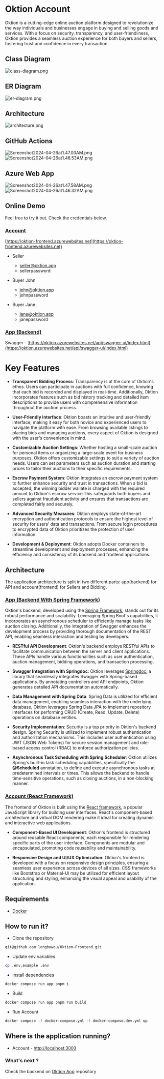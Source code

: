 # Oktion Account

Oktion is a cutting-edge online auction platform designed to revolutionize the way individuals and businesses engage in
buying and selling goods and services. With a focus on security, transparency, and user-friendliness, Oktion provides a
seamless auction experience for both buyers and sellers, fostering trust and confidence in every transaction.

## Class Diagram

![class-diagram.png](screenshots/class-diagram.png)

## ER Diagram

![er-diagram.png](screenshots/er-diagram.png)

## Architecture

![architecture.png](screenshots/architecture.png)

## GitHub Actions

![Screenshot2024-04-26at1.47.00AM.png](screenshots/Screenshot2024-04-26at1.47.00AM.png)
![Screenshot2024-04-26at1.46.53AM.png](screenshots/Screenshot2024-04-26at1.46.53AM.png)

## Azure Web App

![Screenshot2024-04-26at1.47.58AM.png](screenshots/Screenshot2024-04-26at1.47.58AM.png)
![Screenshot2024-04-26at1.46.32AM.png](screenshots/Screenshot2024-04-26at1.46.32AM.png)

## Online Demo

Feel free to try it out. Check the credentials below.

### [Account](https://github.com/longbowou/Oktion-Frontend)

[https://oktion-frontend.azurewebsites.net](https://oktion-frontend.azurewebsites.net)

- Seller
    - seller@oktion.app
    - sellerpassword

- Buyer John
    - john@oktion.app
    - johnpassword

- Buyer Jane
    - jane@oktion.app
    - janepassword

### [App (Backend)](https://github.com/longbowou/Oktion-Backend)

Swagger - [https://oktion.azurewebsites.net/api/swagger-ui/index.html](https://oktion.azurewebsites.net/api/swagger-ui/index.html)

# Key Features

- **Transparent Bidding Process**: Transparency is at the core of Oktion's ethos. Users can participate in auctions with
  full confidence, knowing that each bid is recorded and displayed in real-time. Additionally, Oktion incorporates
  features such as bid history tracking and detailed item descriptions to provide users with comprehensive information
  throughout the auction process.

- **User-Friendly Interface**: Oktion boasts an intuitive and user-friendly interface, making it easy for both novice
  and experienced users to navigate the platform with ease. From browsing available listings to placing bids and
  managing auctions, every aspect of Oktion is designed with the user's convenience in mind.

- **Customizable Auction Settings**: Whether hosting a small-scale auction for personal items or organizing a
  large-scale event for business purposes, Oktion offers customizable settings to suit a variety of auction needs. Users
  can set parameters such as auction duration and starting prices to tailor their auctions to their specific
  requirements.

- **Escrow Payment System**: Oktion integrates an escrow payment system to further enhance security and trust in
  transactions. When a bid is accepted, the winning bidder wallate is charged with the required amount to Oktion's
  escrow service.This safeguards both buyers and sellers against fraudulent activity and ensures that transactions are
  completed fairly and securely.

- **Advanced Security Measures**: Oktion employs state-of-the-art encryption and authentication protocols to ensure the
  highest level of security for users' data and transactions. From secure login procedures to encrypted data of Oktion
  prioritizes the protection of user information.

- **Development & Deployment**: Oktion adopts Docker containers to streamline development and deployment processes,
  enhancing the efficiency and consistency of its backend and frontend applications.

## Architecture

The application architecture is split in two different parts: app(backend) for API and account(frontend) for Sellers and
Bidding.

### [App (Backend With Spring Framework)](https://github.com/longbowou/Oktion-Backend)

Oktion's backend, developed using the [Spring Framework](https://spring.io/projects/spring-boot), stands out for its
robust performance and scalability.
Leveraging Spring Boot's capabilities, it incorporates an asynchronous
scheduler to efficiently manage tasks like
auction closing. Additionally, the integration of Swagger enhances the development process by providing thorough
documentation of the REST API, enabling seamless interaction and testing by developers.

- **RESTful API Development**: Oktion's backend employs RESTful APIs to facilitate communication between the server and
  client applications. These APIs handle various functionalities such as user authentication, auction management,
  bidding operations, and transaction processing.

- **Swagger Integration with Springdoc**:
  Oktion leverages [Springdoc](https://springdoc.org/), a library that seamlessly integrates Swagger with Spring-based
  applications. By annotating
  controllers and API endpoints, Oktion generates detailed API documentation automatically.

- **Data Management with Spring Data**: Spring Data is utilized for efficient data management, enabling seamless
  interaction with the underlying database. Oktion leverages Spring Data JPA to implement repository interfaces for
  performing CRUD (Create, Read, Update, Delete) operations on database entities.

- **Security Implementation**: Security is a top priority in Oktion's backend design. Spring Security is utilized to
  implement robust authentication and authorization mechanisms. This includes user authentication using JWT (JSON Web
  Tokens) for secure session management and role-based access control (RBAC) to enforce authorization policies.

- **Asynchronous Task Scheduling with Spring Scheduler**:
  Oktion utilizes Spring's built-in task scheduling capabilities, specifically the **@Scheduled** annotation, to define
  and execute asynchronous tasks at predetermined intervals or times. This allows the backend to handle time-sensitive
  operations, such as closing auctions, in a non-blocking manner.

### [Account (React Framework)](https://github.com/longbowou/Oktion-Frontend)

The frontend of Oktion is built using the [React framework](https://legacy.reactjs.org/docs/getting-started.html), a
popular JavaScript library for building user interfaces.
React's component-based architecture and virtual DOM rendering make it ideal for creating dynamic and interactive web
applications.

- **Component-Based UI Development**: Oktion's frontend is structured around reusable React components, each responsible
  for rendering specific parts of the user interface. Components are modular and encapsulated, promoting code
  reusability
  and maintainability.

- **Responsive Design and UI/UX Optimization**: Oktion's frontend is developed with a focus on responsive design
  principles, ensuring a seamless user experience across devices of all sizes. CSS frameworks like Bootstrap or
  Material-UI may be utilized for efficient layout structuring and styling, enhancing the visual appeal and usability of
  the application.

## Requirements

- [Docker](https://docs.docker.com/install/)

## How to run it?

- Clone the repository

```bash
git@github.com:longbowou/Oktion-Frontend.git
```

- Update env variables

```bash
cp .env.example .env
```

- Install dependencies

```bash
docker compose run app pnpm i
```

- Build

```bash
docker compose run app pnpm run build
```

- Run Account

```bash
docker compose -f docker-compose.yml -f docker-compose.dev.yml up
```

## Where is the application running?

- Account - [http://localhost:3000](http://localhost:3000)

### What's next ?

Check the backend on [Oktion App](https://gitlab.com/oktion/oktion) repository